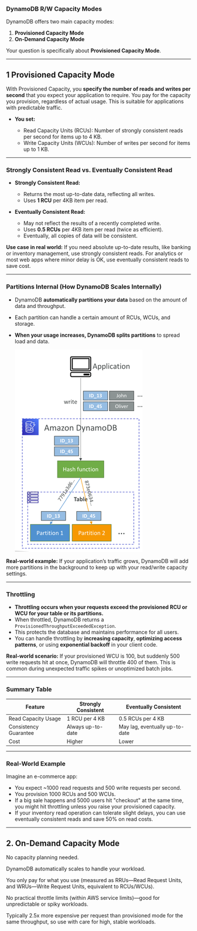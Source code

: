 
### **DynamoDB R/W Capacity Modes**

DynamoDB offers two main capacity modes:

1. **Provisioned Capacity Mode**
2. **On-Demand Capacity Mode**

Your question is specifically about **Provisioned Capacity Mode**.

---

## 1 **Provisioned Capacity Mode**

With Provisioned Capacity, you **specify the number of reads and writes per second** that you expect your application to require. You pay for the capacity you provision, regardless of actual usage. This is suitable for applications with predictable traffic.

* **You set:**

  * Read Capacity Units (RCUs): Number of strongly consistent reads per second for items up to 4 KB.
  * Write Capacity Units (WCUs): Number of writes per second for items up to 1 KB.

---

### **Strongly Consistent Read vs. Eventually Consistent Read**

* **Strongly Consistent Read:**

  * Returns the most up-to-date data, reflecting all writes.
  * Uses **1 RCU** per 4KB item per read.

* **Eventually Consistent Read:**

  * May not reflect the results of a recently completed write.
  * Uses **0.5 RCUs** per 4KB item per read (twice as efficient).
  * Eventually, all copies of data will be consistent.

**Use case in real world:**
If you need absolute up-to-date results, like banking or inventory management, use strongly consistent reads. For analytics or most web apps where minor delay is OK, use eventually consistent reads to save cost.

---

### **Partitions Internal (How DynamoDB Scales Internally)**

* DynamoDB **automatically partitions your data** based on the amount of data and throughput.
* Each partition can handle a certain amount of RCUs, WCUs, and storage.
* **When your usage increases, DynamoDB splits partitions** to spread load and data.

  ![alt text](../resource/image_3.png)
  
**Real-world example:**
If your application’s traffic grows, DynamoDB will add more partitions in the background to keep up with your read/write capacity settings.

---

### **Throttling**

* **Throttling occurs when your requests exceed the provisioned RCU or WCU for your table or its partitions.**
* When throttled, DynamoDB returns a `ProvisionedThroughputExceededException`.
* This protects the database and maintains performance for all users.
* You can handle throttling by **increasing capacity**, **optimizing access patterns**, or using **exponential backoff** in your client code.

**Real-world scenario:**
If your provisioned WCU is 100, but suddenly 500 write requests hit at once, DynamoDB will throttle 400 of them. This is common during unexpected traffic spikes or unoptimized batch jobs.

---

### **Summary Table**

| Feature               | Strongly Consistent | Eventually Consistent          |
| --------------------- | ------------------- | ------------------------------ |
| Read Capacity Usage   | 1 RCU per 4 KB      | 0.5 RCUs per 4 KB              |
| Consistency Guarantee | Always up-to-date   | May lag, eventually up-to-date |
| Cost                  | Higher              | Lower                          |

---

### **Real-World Example**

Imagine an e-commerce app:

* You expect \~1000 read requests and 500 write requests per second.
* You provision 1000 RCUs and 500 WCUs.
* If a big sale happens and 5000 users hit "checkout" at the same time, you might hit throttling unless you raise your provisioned capacity.
* If your inventory read operation can tolerate slight delays, you can use eventually consistent reads and save 50% on read costs.

---
## **2. On-Demand Capacity Mode**
No capacity planning needed.

DynamoDB automatically scales to handle your workload.

You only pay for what you use (measured as RRUs—Read Request Units, and WRUs—Write Request Units, equivalent to RCUs/WCUs).

No practical throttle limits (within AWS service limits)—good for unpredictable or spiky workloads.

Typically 2.5x more expensive per request than provisioned mode for the same throughput, so use with care for high, stable workloads.